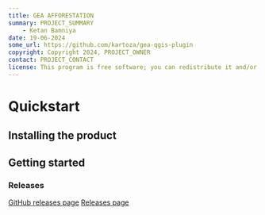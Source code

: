```yaml
---
title: GEA AFFORESTATION
summary: PROJECT_SUMMARY
    - Ketan Bamniya
date: 19-06-2024
some_url: https://github.com/kartoza/gea-qgis-plugin
copyright: Copyright 2024, PROJECT_OWNER
contact: PROJECT_CONTACT
license: This program is free software; you can redistribute it and/or modify it under the terms of the GNU Affero General Public License as published by the Free Software Foundation; either version 3 of the License, or (at your option) any later version.
---
```


# Quickstart
<!-- Replace all of the titles with relevant titles -->

## Installing the product
<!-- Easy to follow instructions for installing the product
not always a necessity -->

## Getting started
<!-- Easy to follow instructions for getting started using
the product -->

### Releases

<!-- Insert links to release pages -->
[GitHub releases page]()
[Releases page]()
